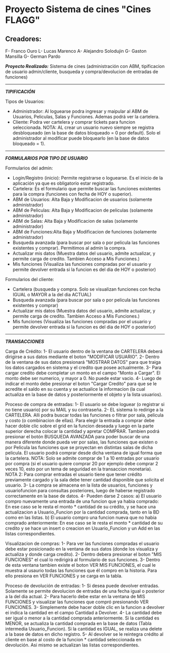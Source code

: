 ﻿# Proyecto Sistema de cines "Cines FLAGG"
## Creadores:
F- Franco Ouro
L- Lucas Marenco
A- Alejandro Solodujin
G- Gaston Mansilla
G- German Pardo

***Proyecto Realizado:***
Sistema de cines (administración con ABM, tipificacion de usuario admin/cliente, busqueda y compra/devolucion de entradas de funciones)

------------------------------------------------------------------------------------------------------------------------------------------------------
***TIPIFICACIÓN***

Tipos de Usuarios:
* Administrador: Al loguearse podra ingresar y maipular al ABM de Usuarios, Peliculas, Salas y Funciones. Ademas podrá ver la cartelera.
* Cliente: Podra ver cartelera y comprar tickets para funcion seleccionada.
NOTA: AL crear un usuario nuevo siempre se registra desbloqueado (en la base de datos bloqueado = 0 por default). Solo el administrador al modificar puede bloquearlo (en la base de datos bloqueado = 1).

------------------------------------------------------------------------------------------------------------------------------------------------------
***FORMULARIOS POR TIPO DE USUARIO***

Formularios del admin:
* Login/Registro (inicio): Permite registrarse o loguearse. Es el inicio de la aplicación ya que es obligatorio estar registrado.
* Cartelera: Es el formulario que permite buscar las funciones existentes para la compra (funciones con fecha de HOY o superior). 
* ABM de Usuarios: Alta Baja y Modificacion de usuarios (solamente administrador)
* ABM de Peliculas: Alta Baja y Modificacion de peliculas (solamente administrador)
* ABM de Salas: Alta Baja y Modificacion de salas (solamente administrador)
* ABM de Funciones:Alta Baja y Modificacion de funciones (solamente administrador)
* Busqueda avanzada (para buscar por sala o por pelicula las funciones existentes y comprar). Permitimos al admin la compra.
* Actualizar mis datos (Muestra datos del usuario, admite actualizar, y permite carga de credito. Tambien Acceso a Mis Funciones.)
* Mis funciones (Visualiza las funciones compradas por el usuario y permite devolver entrada si la funcion es del dia de HOY o posterior)

Formularios del cliente:
* Cartelera (busqueda y compra. Solo se visualizan funciones con fecha IGUAL o MAYOR a la del dia ACTUAL)
* Busqueda avanzada (para buscar por sala o por pelicula las funciones existentes y comprar)
* Actualizar mis datos (Muestra datos del usuario, admite actualizar, y permite carga de credito. Tambien Acceso a Mis Funciones.)
* Mis funciones (Visualiza las funciones compradas por el usuario y permite devolver entrada si la funcion es del dia de HOY o posterior)

------------------------------------------------------------------------------------------------------------------------------------------------------
***TRANSACCIONES***

Carga de Crédito:
1- El usuario dentro de la ventana de CARTELERA deberá dirigirse a sus datos mediante el boton "MODIFICAR USUARIO".
2- Dentro de la ventana de sus datos presionará "MOSTRAR DATOS" para que traiga los datos cargados en sistema y el credito que posee actualmente.
3- Para cargar credito debe completar un monto en el campo "Monto a Cargar". El monto debe ser numerico, y mayor a 0. No puede estar vacio.
4- Luego de indicar el monto debe presionar el boton "Cargar Credito" para que se le acredite el saldo en su cuenta y se actualice la informacion (la cual actualiza en la base de datos y posteriormente el objeto y la lista usuarios).

Proceso de compra de entradas:
1- El usuario se debe loguear (o registrar si no tiene usuario) por su MAIL y su contraseña.
2- EL sistema lo redirige a la CARTELERA. Alli podra buscar todas las funciones o filtrar por sala, pelicula y costo (o combinacion de ellas). Para elegir la entrada a comprar debe hacer doble clic sobre el grid en la funcion deseada y luego en la parte superior derecha colocar la cantidad y apretar COMPRAR.
Tambien podrá presionar el botón BUSQUEDA AVANZADA para poder buscar de una manera diferente donde pueda ver por salas, las funciones que existen o por Pelicula las funciones que se proyectan en distintas salas de dicha pelicula.
El usuario podrá comprar desde dicha ventana de igual forma que la cartelera.
NOTA: Solo se admite comprar de 1 a 10 entradas por usuario por compra (si el usuario quiere comprar 20 por ejemplo debe comprar 2 veces 10, esto por un tema de seguridad en la transaccion monetaria).
NOTA 2: Para comprar entradas el usuario tiene que tener crédito previamente cargado y la sala debe tener cantidad disponible que solicita el usuario.
3- La compra se almacena en la lista de usuarios, funciones y usuariofuncion para consultas posteriores, luego de haberse registrado correctamente en la base de datos.
4- Pueden darse 2 casos:
a) El usuario compro nuevamente una entrada de una funcion que ya habia comprado: En ese caso se le resta el monto * cantidad de su crédito, y se hace una actualizacion a Usuario_Funcion por la cantidad comprada, tanto en la BD como en las listas.
b) El usuario compro una funcion nueva que no habia comprado anteriormente: En ese caso se le resta el monto * cantidad de su credito y se hace un insert o creacion en Usuario_Funcion y un Add en las listas correspondientes.

Visualizacion de compras:
1- Para ver las funciones compradas el usuario debe estar posicionado en la ventana de sus datos (donde los visualiza y actualiza y donde carga credito).
2- Dentro debera presionar el boton "MIS FUNCIONES" el cual lo redirigirá al formulario de sus funciones.
3- Dentro de esta ventana tambien existe el boton VER MIS FUNCIONES, el cual le muestra al usaurio todas las funciones que él compro en la historia. Para ello presiona en VER FUNCIONES y se carga en la tabla.

Proceso de devolución de entradas:
1- Si desea puede devolver entradas. Solamente se permite devolucion de entradas de una fecha igual o posterior a la del dia actual. 
2- Para hacerlo debe estar en la ventana de MIS FUNCIONES y visualizar las funciones que compró presionando VER FUNCIONES.
3- Simplemente debe hacer doble clic en la funcion a devolver ei indica la cantidad en el campo Cantidad a Devolver.
4- La cantidad debe ser igual o menor a la cantidad comprada anteriormente.
Si la cantidad es MENOR, se actualiza la cantidad comprada en la base de datos (Tabla intermedia Usuario_Funcion).
Si la cantidad es IGUAL, se realiza una delete a la base de datos en dicho registro.
5- Al devolver se le reintegra crédito al cliente en base al costo de la funcion * cantidad seleccionada en devolución. Asi mismo se actualizan las listas correspondientes.
